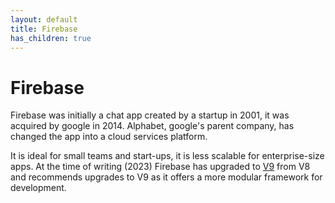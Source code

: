 ```yaml
---
layout: default
title: Firebase
has_children: true
---
```


# Firebase

Firebase was initially a chat app created by a startup in 2001, it was acquired by google in 2014. Alphabet, google's parent company, has changed the app into a cloud services platform.

It is ideal for small teams and start-ups, it is less scalable for enterprise-size apps. At the time of writing (2023) Firebase has upgraded to [V9](https://firebase.google.com/docs/web/modular-upgrade) from V8 and recommends upgrades to V9 as it offers a more modular framework for development.
